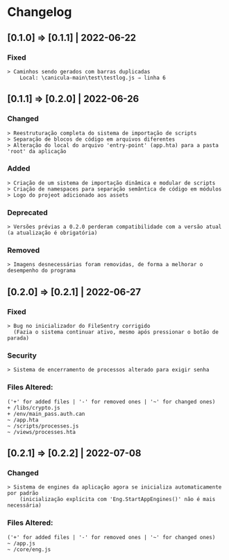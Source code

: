 # Changelog

## [0.1.0] ⇒ [0.1.1] | 2022-06-22
### Fixed
    > Caminhos sendo gerados com barras duplicadas
        Local: \canicula-main\test\testlog.js ⇒ linha 6


## [0.1.1] ⇒ [0.2.0] | 2022-06-26
### Changed
    > Reestruturação completa do sistema de importação de scripts
    > Separação de blocos de código em arquivos diferentes
    > Alteração do local do arquivo 'entry-point' (app.hta) para a pasta 'root' da aplicação 
### Added 
    > Criação de um sistema de importação dinâmica e modular de scripts
    > Criação de namespaces para separação semântica de código em módulos
    > Logo do projeot adicionado aos assets
### Deprecated
    > Versões prévias a 0.2.0 perderam compatibilidade com a versão atual (a atualização é obrigatória)
### Removed
    > Imagens desnecessárias foram removidas, de forma a melhorar o desempenho do programa


## [0.2.0] ⇒ [0.2.1] | 2022-06-27
### Fixed
    > Bug no inicializador do FileSentry corrigido
      (Fazia o sistema continuar ativo, mesmo após pressionar o botão de parada)
### Security
    > Sistema de encerramento de processos alterado para exigir senha
### Files Altered:
    ('+' for added files | '-' for removed ones | '~' for changed ones)
    + /libs/crypto.js
    + /env/main_pass.auth.can
    ~ /app.hta
    ~ /scripts/processes.js
    ~ /views/processes.hta


## [0.2.1] ⇒ [0.2.2] | 2022-07-08
### Changed
    > Sistema de engines da aplicação agora se inicializa automaticamente por padrão 
        (inicialização explícita com 'Eng.StartAppEngines()' não é mais necessária)
### Files Altered:
    ('+' for added files | '-' for removed ones | '~' for changed ones)
    ~ /app.js
    ~ /core/eng.js
